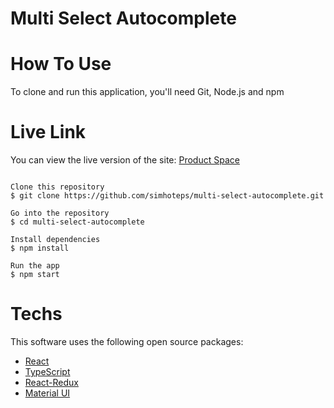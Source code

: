 
# Multi Select Autocomplete 

# How To Use
To clone and run this application, you'll need Git, Node.js and npm

#  Live Link
You can view the live version of the site:  <a href="https://custommultiselect.netlify.app/">Product Space</a>

```

Clone this repository
$ git clone https://github.com/simhoteps/multi-select-autocomplete.git

Go into the repository
$ cd multi-select-autocomplete

Install dependencies
$ npm install

Run the app
$ npm start

```

# Techs </br>
This software uses the following open source packages:
<ul>
<li> <a href="https://beta.reactjs.org/">React</a></li> 
<li> <a href="https://www.typescriptlang.org/">TypeScript</a>  </li> 
<li> <a href="https://react-redux.js.org/">React-Redux</a>  </li>
<li> <a href="https://mui.com/material-ui/getting-started/installation/">Material UI </a>  </li>
</ul>
